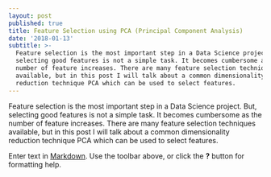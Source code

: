 ```yaml
---
layout: post
published: true
title: Feature Selection using PCA (Principal Component Analysis)
date: '2018-01-13'
subtitle: >-
  Feature selection is the most important step in a Data Science project. But,
  selecting good features is not a simple task. It becomes cumbersome as the
  number of feature increases. There are many feature selection techniques
  available, but in this post I will talk about a common dimensionality
  reduction technique PCA which can be used to select features.
---
```

Feature selection is the most important step in a Data Science project. But, selecting good features is not a simple task. It becomes cumbersome as the number of feature increases. There are many feature selection techniques available, but in this post I will talk about a common dimensionality reduction technique PCA which can be used to select features.

Enter text in [Markdown](http://daringfireball.net/projects/markdown/). Use the toolbar above, or click the **?** button for formatting help.
